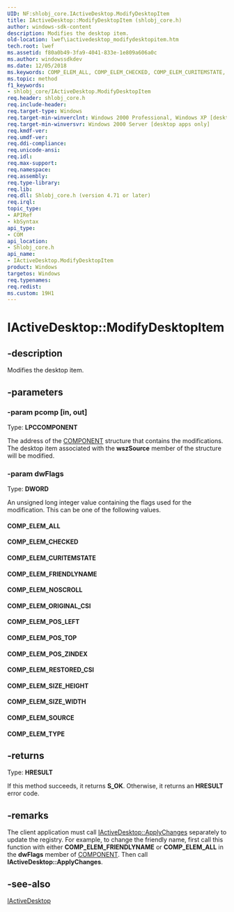 ```yaml
---
UID: NF:shlobj_core.IActiveDesktop.ModifyDesktopItem
title: IActiveDesktop::ModifyDesktopItem (shlobj_core.h)
author: windows-sdk-content
description: Modifies the desktop item.
old-location: lwef\iactivedesktop_modifydesktopitem.htm
tech.root: lwef
ms.assetid: f80a0b49-3fa9-4041-833e-1e809a606a0c
ms.author: windowssdkdev
ms.date: 12/05/2018
ms.keywords: COMP_ELEM_ALL, COMP_ELEM_CHECKED, COMP_ELEM_CURITEMSTATE, COMP_ELEM_FRIENDLYNAME, COMP_ELEM_NOSCROLL, COMP_ELEM_ORIGINAL_CSI, COMP_ELEM_POS_LEFT, COMP_ELEM_POS_TOP, COMP_ELEM_POS_ZINDEX, COMP_ELEM_RESTORED_CSI, COMP_ELEM_SIZE_HEIGHT, COMP_ELEM_SIZE_WIDTH, COMP_ELEM_SOURCE, COMP_ELEM_TYPE, IActiveDesktop interface [Legacy Windows Environment Features],ModifyDesktopItem method, IActiveDesktop.ModifyDesktopItem, IActiveDesktop::ModifyDesktopItem, ModifyDesktopItem, ModifyDesktopItem method [Legacy Windows Environment Features], ModifyDesktopItem method [Legacy Windows Environment Features],IActiveDesktop interface, _win32_IActiveDesktop_ModifyDesktopItem, lwef.iactivedesktop_modifydesktopitem, shell.iactivedesktop_modifydesktopitem, shlobj/IActiveDesktop::ModifyDesktopItem
ms.topic: method
f1_keywords:
- shlobj_core/IActiveDesktop.ModifyDesktopItem
req.header: shlobj_core.h
req.include-header: 
req.target-type: Windows
req.target-min-winverclnt: Windows 2000 Professional, Windows XP [desktop apps only]
req.target-min-winversvr: Windows 2000 Server [desktop apps only]
req.kmdf-ver: 
req.umdf-ver: 
req.ddi-compliance: 
req.unicode-ansi: 
req.idl: 
req.max-support: 
req.namespace: 
req.assembly: 
req.type-library: 
req.lib: 
req.dll: Shlobj_core.h (version 4.71 or later)
req.irql: 
topic_type:
- APIRef
- kbSyntax
api_type:
- COM
api_location:
- Shlobj_core.h
api_name:
- IActiveDesktop.ModifyDesktopItem
product: Windows
targetos: Windows
req.typenames: 
req.redist: 
ms.custom: 19H1
---
```


# IActiveDesktop::ModifyDesktopItem


## -description


Modifies the desktop item.


## -parameters




### -param pcomp [in, out]

Type: <b>LPCCOMPONENT</b>

The address of the <a href="https://docs.microsoft.com/windows/desktop/api/shlobj_core/ns-shlobj_core-component">COMPONENT</a> structure that contains the modifications. The desktop item associated with the <b>wszSource</b> member of the structure will be modified. 


### -param dwFlags

Type: <b>DWORD</b>

An unsigned long integer value containing the flags used for the modification. This can be one of the following values. 



#### COMP_ELEM_ALL



#### COMP_ELEM_CHECKED



#### COMP_ELEM_CURITEMSTATE



#### COMP_ELEM_FRIENDLYNAME



#### COMP_ELEM_NOSCROLL



#### COMP_ELEM_ORIGINAL_CSI



#### COMP_ELEM_POS_LEFT



#### COMP_ELEM_POS_TOP



#### COMP_ELEM_POS_ZINDEX



#### COMP_ELEM_RESTORED_CSI



#### COMP_ELEM_SIZE_HEIGHT



#### COMP_ELEM_SIZE_WIDTH



#### COMP_ELEM_SOURCE



#### COMP_ELEM_TYPE


## -returns



Type: <b>HRESULT</b>

If this method succeeds, it returns <b xmlns:loc="http://microsoft.com/wdcml/l10n">S_OK</b>. Otherwise, it returns an <b xmlns:loc="http://microsoft.com/wdcml/l10n">HRESULT</b> error code.




## -remarks



The client application must call <a href="https://docs.microsoft.com/windows/desktop/api/shlobj_core/nf-shlobj_core-iactivedesktop-applychanges">IActiveDesktop::ApplyChanges</a> separately to update the registry. For example, to change the friendly name, first call this function with either <b>COMP_ELEM_FRIENDLYNAME</b> or <b>COMP_ELEM_ALL</b> in the <b>dwFlags</b> member of <a href="https://docs.microsoft.com/windows/desktop/api/shlobj_core/ns-shlobj_core-component">COMPONENT</a>. Then call <b>IActiveDesktop::ApplyChanges</b>.




## -see-also




<a href="https://docs.microsoft.com/windows/desktop/api/shlobj_core/nn-shlobj_core-iactivedesktop">IActiveDesktop</a>
 

 

